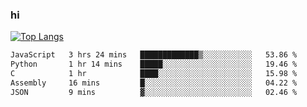 ### hi  


<!--
**passer12/passer12** is a ✨ _special_ ✨ repository because its `README.md` (this file) appears on your GitHub profile.

Here are some ideas to get you started:

- 🔭 I’m currently working on ...
- 🌱 I’m currently learning ...
- 👯 I’m looking to collaborate on ...
- 🤔 I’m looking for help with ...
- 💬 Ask me about ...
- 📫 How to reach me: ...
- 😄 Pronouns: ...
- ⚡ Fun fact: ...
-->

[![Top Langs](https://github-readme-stats.vercel.app/api/top-langs/?username=passer12&show_icons=true&theme=radical&count_private=true)](https://github.com/anuraghazra/github-readme-stats)
<!--[![Anurag's GitHub stats](https://github-readme-stats.vercel.app/api?username=passer12&show_icons=true&theme=radical&count_private=true)](https://github.com/anuraghazra/github-readme-stats)-->

<!--START_SECTION:waka-->

```txt
JavaScript   3 hrs 24 mins   █████████████▒░░░░░░░░░░░   53.86 %
Python       1 hr 14 mins    █████░░░░░░░░░░░░░░░░░░░░   19.46 %
C            1 hr            ████░░░░░░░░░░░░░░░░░░░░░   15.98 %
Assembly     16 mins         █░░░░░░░░░░░░░░░░░░░░░░░░   04.22 %
JSON         9 mins          ▓░░░░░░░░░░░░░░░░░░░░░░░░   02.46 %
```

<!--END_SECTION:waka-->
